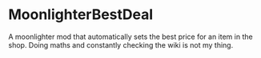 # MoonlighterBestDeal

A moonlighter mod that automatically sets the best price for an item in the shop.
Doing maths and constantly checking the wiki is not my thing.
